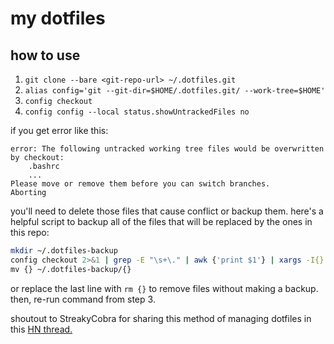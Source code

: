 # my dotfiles

## how to use
1. `git clone --bare <git-repo-url> ~/.dotfiles.git`
2. `alias config='git --git-dir=$HOME/.dotfiles.git/ --work-tree=$HOME'`
3. `config checkout`
4. `config config --local status.showUntrackedFiles no`

if you get error like this:
```
error: The following untracked working tree files would be overwritten by checkout:
    .bashrc
    ...
Please move or remove them before you can switch branches.
Aborting
```
you'll need to delete those files that cause conflict or backup them.
here's a helpful script to backup all of the files that will be replaced by the ones in this repo:
```sh
mkdir ~/.dotfiles-backup
config checkout 2>&1 | grep -E "\s+\." | awk {'print $1'} | xargs -I{} \
mv {} ~/.dotfiles-backup/{}
```
or replace the last line with `rm {}` to remove files without making a backup. then, re-run command from step 3.

shoutout to StreakyCobra for sharing this method of managing dotfiles in this [HN thread.](https://news.ycombinator.com/item?id=11070797)

